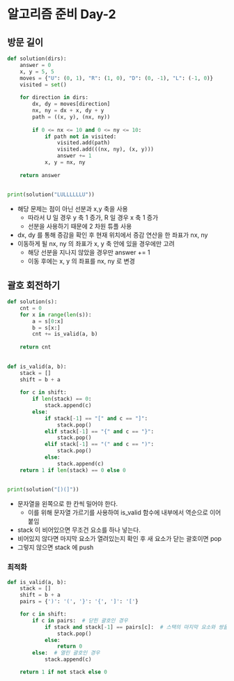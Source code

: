 # 알고리즘 준비 Day-2

## 방문 길이

```python
def solution(dirs):  
    answer = 0  
    x, y = 5, 5  
    moves = {"U": (0, 1), "R": (1, 0), "D": (0, -1), "L": (-1, 0)}  
    visited = set()  
  
    for direction in dirs:  
        dx, dy = moves[direction]  
        nx, ny = dx + x, dy + y  
        path = ((x, y), (nx, ny))  
  
        if 0 <= nx <= 10 and 0 <= ny <= 10:  
            if path not in visited:  
                visited.add(path)  
                visited.add(((nx, ny), (x, y)))  
                answer += 1  
            x, y = nx, ny  
  
    return answer  
  
  
print(solution("LULLLLLLU"))
```
- 해당 문제는 점이 아닌 선분과 x,y 축을 사용
	- 따라서 U 일 경우 y 축 1 증가, R 일 경우 x 축 1 증가
	- 선분을 사용하기 때문에 2 차원 튜플 사용
- dx, dy 를 통해 증감을 확인 후 현재 위치에서 증감 연산을 한 좌표가 nx, ny
- 이동하게 될 nx, ny 의 좌표가 x, y 축 안에 있을 경우에만 고려
	- 해당 선분을 지나지 않았을 경우만 answer += 1
	- 이동 후에는 x, y 의 좌표를 nx, ny 로 변경

## 괄호 회전하기

```python
def solution(s):  
    cnt = 0  
    for x in range(len(s)):  
        a = s[0:x]  
        b = s[x:]  
        cnt += is_valid(a, b)  
  
    return cnt  
  
  
def is_valid(a, b):  
    stack = []  
    shift = b + a  
  
    for c in shift:  
        if len(stack) == 0:  
            stack.append(c)  
        else:  
            if stack[-1] == "[" and c == "]":  
                stack.pop()  
            elif stack[-1] == "{" and c == "}":  
                stack.pop()  
            elif stack[-1] == "(" and c == ")":  
                stack.pop()  
            else:  
                stack.append(c)  
    return 1 if len(stack) == 0 else 0  
  
  
print(solution("[)(]"))
```

- 문자열을 왼쪽으로 한 칸씩 밀어야 한다.
	- 이를 위해 문자열 가르기를 사용하여 is_valid 함수에 내부에서 역순으로 이어 붙임
- stack 이 비어있으면 무조건 요소를 하나 넣는다.
- 비어있지 않다면 마지막 요소가 열려있는지 확인 후 새 요소가 닫는 괄호이면 pop
- 그렇지 않으면 stack 에 push

### 최적화
```python
def is_valid(a, b):
    stack = []
    shift = b + a
    pairs = {')': '(', '}': '{', ']': '['}

    for c in shift:
        if c in pairs:  # 닫힌 괄호인 경우
            if stack and stack[-1] == pairs[c]:  # 스택의 마지막 요소와 쌍을 이루는 경우
                stack.pop()
            else:
                return 0
        else:  # 열린 괄호인 경우
            stack.append(c)

    return 1 if not stack else 0

```